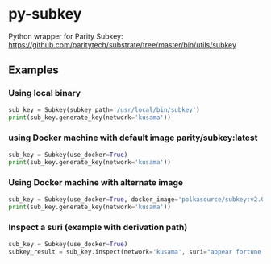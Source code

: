 # py-subkey
Python wrapper for Parity Subkey: https://github.com/paritytech/substrate/tree/master/bin/utils/subkey

## Examples

### Using local binary
```python
sub_key = Subkey(subkey_path='/usr/local/bin/subkey')
print(sub_key.generate_key(network='kusama'))
```

### using Docker machine with default image parity/subkey:latest
```python
sub_key = Subkey(use_docker=True)
print(sub_key.generate_key(network='kusama'))
```

### Using Docker machine with alternate image
```python
sub_key = Subkey(use_docker=True, docker_image='polkasource/subkey:v2.0.0-alpha.3')
print(sub_key.generate_key(network='kusama'))
```

### Inspect a suri (example with derivation path)
```python
sub_key = Subkey(use_docker=True)
subkey_result = sub_key.inspect(network='kusama', suri="appear fortune produce assist volcano deal shoulder foot engine harvest pupil agent//Alice")
```
